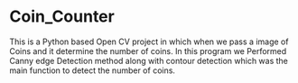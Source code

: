 # Coin_Counter
This is a Python based Open CV project in which when we pass a image of Coins and it determine the number of coins.
In this program we Performed Canny edge Detection method along with contour detection which was the main function to detect the number of coins.

